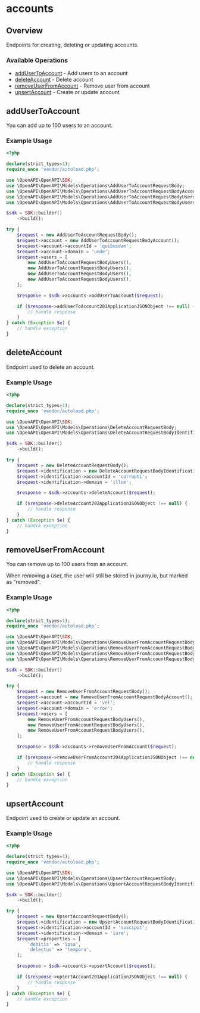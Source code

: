 # accounts

## Overview

Endpoints for creating, deleting or updating accounts.

### Available Operations

* [addUserToAccount](#addusertoaccount) - Add users to an account
* [deleteAccount](#deleteaccount) - Delete account
* [removeUserFromAccount](#removeuserfromaccount) - Remove user from account
* [upsertAccount](#upsertaccount) - Create or update account

## addUserToAccount

You can add up to 100 users to an account.

### Example Usage

```php
<?php

declare(strict_types=1);
require_once 'vendor/autoload.php';

use \OpenAPI\OpenAPI\SDK;
use \OpenAPI\OpenAPI\Models\Operations\AddUserToAccountRequestBody;
use \OpenAPI\OpenAPI\Models\Operations\AddUserToAccountRequestBodyAccount;
use \OpenAPI\OpenAPI\Models\Operations\AddUserToAccountRequestBodyUsers;
use \OpenAPI\OpenAPI\Models\Operations\AddUserToAccountRequestBodyUsersIdentification;

$sdk = SDK::builder()
    ->build();

try {
    $request = new AddUserToAccountRequestBody();
    $request->account = new AddUserToAccountRequestBodyAccount();
    $request->account->accountId = 'quibusdam';
    $request->account->domain = 'unde';
    $request->users = [
        new AddUserToAccountRequestBodyUsers(),
        new AddUserToAccountRequestBodyUsers(),
        new AddUserToAccountRequestBodyUsers(),
        new AddUserToAccountRequestBodyUsers(),
    ];

    $response = $sdk->accounts->addUserToAccount($request);

    if ($response->addUserToAccount201ApplicationJSONObject !== null) {
        // handle response
    }
} catch (Exception $e) {
    // handle exception
}
```

## deleteAccount

Endpoint used to delete an account.

### Example Usage

```php
<?php

declare(strict_types=1);
require_once 'vendor/autoload.php';

use \OpenAPI\OpenAPI\SDK;
use \OpenAPI\OpenAPI\Models\Operations\DeleteAccountRequestBody;
use \OpenAPI\OpenAPI\Models\Operations\DeleteAccountRequestBodyIdentification;

$sdk = SDK::builder()
    ->build();

try {
    $request = new DeleteAccountRequestBody();
    $request->identification = new DeleteAccountRequestBodyIdentification();
    $request->identification->accountId = 'corrupti';
    $request->identification->domain = 'illum';

    $response = $sdk->accounts->deleteAccount($request);

    if ($response->deleteAccount202ApplicationJSONObject !== null) {
        // handle response
    }
} catch (Exception $e) {
    // handle exception
}
```

## removeUserFromAccount

You can remove up to 100 users from an account.

When removing a user, the user will still be stored in journy.io, but marked as "removed".


### Example Usage

```php
<?php

declare(strict_types=1);
require_once 'vendor/autoload.php';

use \OpenAPI\OpenAPI\SDK;
use \OpenAPI\OpenAPI\Models\Operations\RemoveUserFromAccountRequestBody;
use \OpenAPI\OpenAPI\Models\Operations\RemoveUserFromAccountRequestBodyAccount;
use \OpenAPI\OpenAPI\Models\Operations\RemoveUserFromAccountRequestBodyUsers;
use \OpenAPI\OpenAPI\Models\Operations\RemoveUserFromAccountRequestBodyUsersIdentification;

$sdk = SDK::builder()
    ->build();

try {
    $request = new RemoveUserFromAccountRequestBody();
    $request->account = new RemoveUserFromAccountRequestBodyAccount();
    $request->account->accountId = 'vel';
    $request->account->domain = 'error';
    $request->users = [
        new RemoveUserFromAccountRequestBodyUsers(),
        new RemoveUserFromAccountRequestBodyUsers(),
        new RemoveUserFromAccountRequestBodyUsers(),
    ];

    $response = $sdk->accounts->removeUserFromAccount($request);

    if ($response->removeUserFromAccount204ApplicationJSONObject !== null) {
        // handle response
    }
} catch (Exception $e) {
    // handle exception
}
```

## upsertAccount

Endpoint used to create or update an account.

### Example Usage

```php
<?php

declare(strict_types=1);
require_once 'vendor/autoload.php';

use \OpenAPI\OpenAPI\SDK;
use \OpenAPI\OpenAPI\Models\Operations\UpsertAccountRequestBody;
use \OpenAPI\OpenAPI\Models\Operations\UpsertAccountRequestBodyIdentification;

$sdk = SDK::builder()
    ->build();

try {
    $request = new UpsertAccountRequestBody();
    $request->identification = new UpsertAccountRequestBodyIdentification();
    $request->identification->accountId = 'suscipit';
    $request->identification->domain = 'iure';
    $request->properties = [
        'debitis' => 'ipsa',
        'delectus' => 'tempora',
    ];

    $response = $sdk->accounts->upsertAccount($request);

    if ($response->upsertAccount201ApplicationJSONObject !== null) {
        // handle response
    }
} catch (Exception $e) {
    // handle exception
}
```
